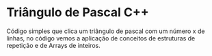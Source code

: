 # Triângulo de Pascal C++

Código simples que clica um triângulo de pascal com um número x de linhas, no código vemos a aplicação de conceitos de estruturas de repetição e de Arrays de inteiros.
